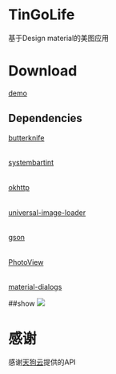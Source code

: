 # TinGoLife
基于Design material的美图应用

Download
====
[demo](http://beta.qq.com/m/krlk)

## Dependencies
[butterknife](https://github.com/JakeWharton/butterknife)
######
[systembartint](https://github.com/jgilfelt/SystemBarTint)
######
[okhttp](https://github.com/square/okhttp)
######
[universal-image-loader](https://github.com/nostra13/Android-Universal-Image-Loader)
######
[gson](https://github.com/google/gson)
######
[PhotoView](https://github.com/chrisbanes/PhotoView)
######
[material-dialogs](https://github.com/afollestad/material-dialogs)


##show
![](https://github.com/babylikebird/TinGoLife/blob/master/TinGoLife/show.gif)

感谢
===
感谢[天狗云](http://www.tngou.net/doc/)提供的API



